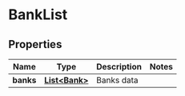 
# BankList

## Properties
Name | Type | Description | Notes
------------ | ------------- | ------------- | -------------
**banks** | [**List&lt;Bank&gt;**](Bank.md) | Banks data | 



